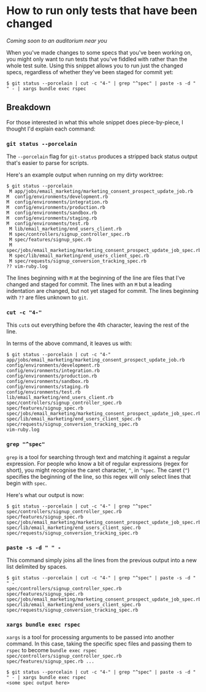 # How to run only tests that have been changed

_Coming soon to an auditorium near you_

When you've made changes to some specs that you've been working on, you might only want to run tests that you've fiddled with 
rather than the whole test suite. Using this snippet allows you to run just the changed specs, regardless of whether they've
been staged for commit yet:

```console
$ git status --porcelain | cut -c "4-" | grep "^spec" | paste -s -d " " - | xargs bundle exec rspec
```

## Breakdown

For those interested in what this whole snippet does piece-by-piece, I thought I'd explain each command:

### `git status --porcelain`

The `--porcelain` flag for `git-status` produces a stripped back status output that's easier to parse for scripts.

Here's an example output when running on my dirty worktree:

```console
$ git status --porcelain
 M app/jobs/email_marketing/marketing_consent_prospect_update_job.rb
M  config/environments/development.rb
M  config/environments/integration.rb
M  config/environments/production.rb
M  config/environments/sandbox.rb
M  config/environments/staging.rb
M  config/environments/test.rb
 M lib/email_marketing/end_users_client.rb
 M spec/controllers/signup_controller_spec.rb
 M spec/features/signup_spec.rb
 M spec/jobs/email_marketing/marketing_consent_prospect_update_job_spec.rb
 M spec/lib/email_marketing/end_users_client_spec.rb
 M spec/requests/signup_conversion_tracking_spec.rb
?? vim-ruby.log
```

The lines beginning with `M` at the beginning of the line are files that I've changed and staged for commit. The lines with
an `M` but a leading indentation are changed, but not yet staged for commit. The lines beginning with `??` are files unknown
to `git`.

### `cut -c "4-"`

This `cut`s out everything before the 4th character, leaving the rest of the line.

In terms of the above command, it leaves us with:

```console
$ git status --porcelain | cut -c "4-"
app/jobs/email_marketing/marketing_consent_prospect_update_job.rb
config/environments/development.rb
config/environments/integration.rb
config/environments/production.rb
config/environments/sandbox.rb
config/environments/staging.rb
config/environments/test.rb
lib/email_marketing/end_users_client.rb
spec/controllers/signup_controller_spec.rb
spec/features/signup_spec.rb
spec/jobs/email_marketing/marketing_consent_prospect_update_job_spec.rb
spec/lib/email_marketing/end_users_client_spec.rb
spec/requests/signup_conversion_tracking_spec.rb
vim-ruby.log
```

### `grep "^spec"`

`grep` is a tool for searching through text and matching it against a regular expression. For people who know a bit of regular
expressions (regex for short), you might recognise the caret character, `^`, in `^spec`. The caret (`^`) specifies the
beginning of the line, so this regex will only select lines that begin with `spec`.

Here's what our output is now:

```console
$ git status --porcelain | cut -c "4-" | grep "^spec"
spec/controllers/signup_controller_spec.rb
spec/features/signup_spec.rb
spec/jobs/email_marketing/marketing_consent_prospect_update_job_spec.rb
spec/lib/email_marketing/end_users_client_spec.rb
spec/requests/signup_conversion_tracking_spec.rb
```

### `paste -s -d " " -`

This command simply joins all the lines from the previous output into a new list delimited by spaces.

```console
$ git status --porcelain | cut -c "4-" | grep "^spec" | paste -s -d " " -
spec/controllers/signup_controller_spec.rb spec/features/signup_spec.rb spec/jobs/email_marketing/marketing_consent_prospect_update_job_spec.rb spec/lib/email_marketing/end_users_client_spec.rb spec/requests/signup_conversion_tracking_spec.rb
```

### `xargs bundle exec rspec`

`xargs` is a tool for processing arguments to be passed into another command. In this case, taking the specific spec files and
passing them to `rspec` to become 
`bundle exec rspec spec/controllers/signup_controller_spec.rb spec/features/signup_spec.rb ...`

```console
$ git status --porcelain | cut -c "4-" | grep "^spec" | paste -s -d " " - | xargs bundle exec rspec
<some spec output here>
```
